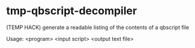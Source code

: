 # tmp-qbscript-decompiler
(TEMP HACK) generate a readable listing of the contents of a qbscript file


Usage: \<program\> \<input script\> \<output text file\>
